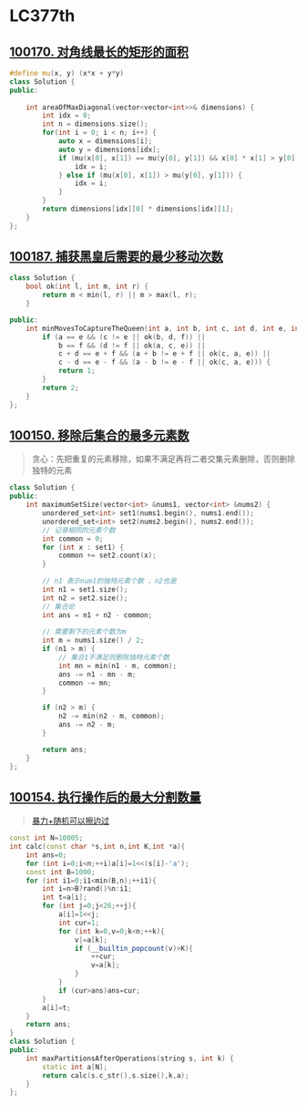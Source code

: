 # LC377th

## [100170. 对角线最长的矩形的面积](https://leetcode.cn/problems/maximum-area-of-longest-diagonal-rectangle/)

```c++
#define mu(x, y) (x*x + y*y)
class Solution {
public:
    
    int areaOfMaxDiagonal(vector<vector<int>>& dimensions) {
        int idx = 0;
        int n = dimensions.size();
        for(int i = 0; i < n; i++) {
            auto x = dimensions[i];
            auto y = dimensions[idx];
            if (mu(x[0], x[1]) == mu(y[0], y[1]) && x[0] * x[1] > y[0] * y[1]) {
                idx = i;
            } else if (mu(x[0], x[1]) > mu(y[0], y[1])) {
                idx = i;
            }
        }
        return dimensions[idx][0] * dimensions[idx][1];
    }
};
```





## [100187. 捕获黑皇后需要的最少移动次数](https://leetcode.cn/problems/minimum-moves-to-capture-the-queen/)

```c++
class Solution {
    bool ok(int l, int m, int r) {
        return m < min(l, r) || m > max(l, r);
    }

public:
    int minMovesToCaptureTheQueen(int a, int b, int c, int d, int e, int f) {
        if (a == e && (c != e || ok(b, d, f)) ||
            b == f && (d != f || ok(a, c, e)) ||
            c + d == e + f && (a + b != e + f || ok(c, a, e)) ||
            c - d == e - f && (a - b != e - f || ok(c, a, e))) {
            return 1;
        }
        return 2;
    }
};
```



## [100150. 移除后集合的最多元素数](https://leetcode.cn/problems/maximum-size-of-a-set-after-removals/)

> 贪心：先把重复的元素移除，如果不满足再将二者交集元素删除，否则删除独特的元素

```c++
class Solution {
public:
    int maximumSetSize(vector<int> &nums1, vector<int> &nums2) {
        unordered_set<int> set1(nums1.begin(), nums1.end());
        unordered_set<int> set2(nums2.begin(), nums2.end());
        // 记录相同的元素个数
        int common = 0;
        for (int x : set1) {
            common += set2.count(x);
        }
		
        // n1 表示num1的独特元素个数 ，n2也是
        int n1 = set1.size();
        int n2 = set2.size();
        // 集合论
        int ans = n1 + n2 - common;
		
        // 需要剩下的元素个数为m
        int m = nums1.size() / 2;
        if (n1 > m) {
            // 集合1不满足则删除独特元素个数
            int mn = min(n1 - m, common);
            ans -= n1 - mn - m;
            common -= mn;
        }

        if (n2 > m) {
            n2 -= min(n2 - m, common);
            ans -= n2 - m;
        }

        return ans;
    }
};

```

## [100154. 执行操作后的最大分割数量](https://leetcode.cn/problems/maximize-the-number-of-partitions-after-operations/)

> [暴力+随机可以擦边过](https://leetcode.cn/problems/maximize-the-number-of-partitions-after-operations/solutions/2594420/zui-po-su-de-bao-li-shi-cai-zui-gao-duan-w5mh)

```c++
const int N=10005;
int calc(const char *s,int n,int K,int *a){
    int ans=0;
    for (int i=0;i<n;++i)a[i]=1<<(s[i]-'a');
    const int B=1000;
    for (int i1=0;i1<min(B,n);++i1){
        int i=n>B?rand()%n:i1;
        int t=a[i];
        for (int j=0;j<26;++j){
            a[i]=1<<j;
            int cur=1;
            for (int k=0,v=0;k<n;++k){
                v|=a[k];
                if (__builtin_popcount(v)>K){
                    ++cur;
                    v=a[k];
                }
            }
            if (cur>ans)ans=cur;
        }
        a[i]=t;
    }
    return ans;
}
class Solution {
public:
    int maxPartitionsAfterOperations(string s, int k) {
        static int a[N];
        return calc(s.c_str(),s.size(),k,a);
    }
};

```

